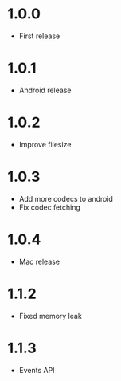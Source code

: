 # 1.0.0
- First release

# 1.0.1
- Android release

# 1.0.2
- Improve filesize

# 1.0.3
- Add more codecs to android
- Fix codec fetching

# 1.0.4
- Mac release

# 1.1.2
- Fixed memory leak

# 1.1.3
- Events API